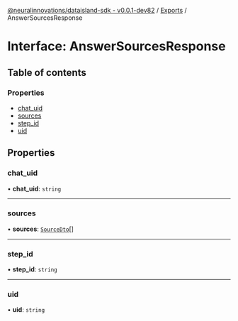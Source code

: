 [@neuralinnovations/dataisland-sdk - v0.0.1-dev82](../../README.md) / [Exports](../modules.md) / AnswerSourcesResponse

# Interface: AnswerSourcesResponse

## Table of contents

### Properties

- [chat\_uid](AnswerSourcesResponse.md#chat_uid)
- [sources](AnswerSourcesResponse.md#sources)
- [step\_id](AnswerSourcesResponse.md#step_id)
- [uid](AnswerSourcesResponse.md#uid)

## Properties

### chat\_uid

• **chat\_uid**: `string`

___

### sources

• **sources**: [`SourceDto`](SourceDto.md)[]

___

### step\_id

• **step\_id**: `string`

___

### uid

• **uid**: `string`

